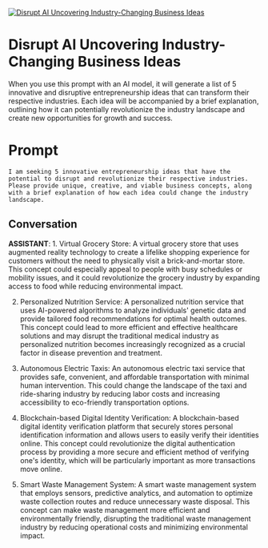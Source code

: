 
[![Disrupt AI Uncovering Industry-Changing Business Ideas](https://flow-prompt-covers.s3.us-west-1.amazonaws.com/icon/abstract/abs_6.png)]()
# Disrupt AI Uncovering Industry-Changing Business Ideas 
When you use this prompt with an AI model, it will generate a list of 5 innovative and disruptive entrepreneurship ideas that can transform their respective industries. Each idea will be accompanied by a brief explanation, outlining how it can potentially revolutionize the industry landscape and create new opportunities for growth and success.

# Prompt

```
I am seeking 5 innovative entrepreneurship ideas that have the potential to disrupt and revolutionize their respective industries. Please provide unique, creative, and viable business concepts, along with a brief explanation of how each idea could change the industry landscape.
```

## Conversation

**ASSISTANT**: 1. Virtual Grocery Store: A virtual grocery store that uses augmented reality technology to create a lifelike shopping experience for customers without the need to physically visit a brick-and-mortar store. This concept could especially appeal to people with busy schedules or mobility issues, and it could revolutionize the grocery industry by expanding access to food while reducing environmental impact.



2. Personalized Nutrition Service: A personalized nutrition service that uses AI-powered algorithms to analyze individuals' genetic data and provide tailored food recommendations for optimal health outcomes. This concept could lead to more efficient and effective healthcare solutions and may disrupt the traditional medical industry as personalized nutrition becomes increasingly recognized as a crucial factor in disease prevention and treatment.



3. Autonomous Electric Taxis: An autonomous electric taxi service that provides safe, convenient, and affordable transportation with minimal human intervention. This could change the landscape of the taxi and ride-sharing industry by reducing labor costs and increasing accessibility to eco-friendly transportation options.



4. Blockchain-based Digital Identity Verification: A blockchain-based digital identity verification platform that securely stores personal identification information and allows users to easily verify their identities online. This concept could revolutionize the digital authentication process by providing a more secure and efficient method of verifying one's identity, which will be particularly important as more transactions move online.



5. Smart Waste Management System: A smart waste management system that employs sensors, predictive analytics, and automation to optimize waste collection routes and reduce unnecessary waste disposal. This concept can make waste management more efficient and environmentally friendly, disrupting the traditional waste management industry by reducing operational costs and minimizing environmental impact.


